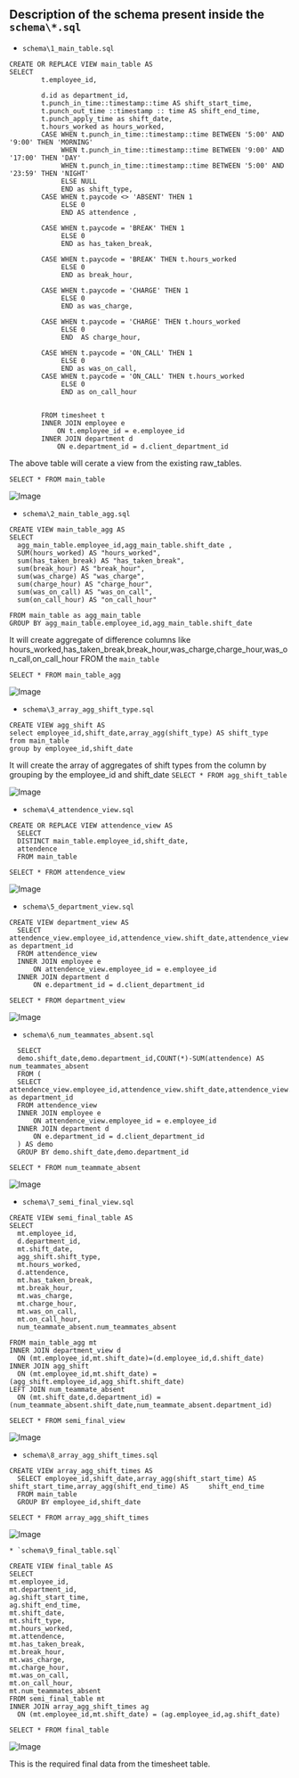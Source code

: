 ## Description of the schema present inside the `schema\*.sql`

* `schema\1_main_table.sql`

```
CREATE OR REPLACE VIEW main_table AS
SELECT
        t.employee_id,
        
        d.id as department_id,
        t.punch_in_time::timestamp::time AS shift_start_time,
        t.punch_out_time ::timestamp :: time AS shift_end_time,
        t.punch_apply_time as shift_date,
        t.hours_worked as hours_worked,
        CASE WHEN t.punch_in_time::timestamp::time BETWEEN '5:00' AND '9:00' THEN 'MORNING'
             WHEN t.punch_in_time::timestamp::time BETWEEN '9:00' AND '17:00' THEN 'DAY'
             WHEN t.punch_in_time::timestamp::time BETWEEN '5:00' AND  '23:59' THEN 'NIGHT'
             ELSE NULL
             END as shift_type,
        CASE WHEN t.paycode <> 'ABSENT' THEN 1
             ELSE 0
             END AS attendence ,
        
        CASE WHEN t.paycode = 'BREAK' THEN 1
             ELSE 0
             END as has_taken_break,

        CASE WHEN t.paycode = 'BREAK' THEN t.hours_worked
             ELSE 0
             END as break_hour,
        
        CASE WHEN t.paycode = 'CHARGE' THEN 1
             ELSE 0
             END as was_charge,
        
        CASE WHEN t.paycode = 'CHARGE' THEN t.hours_worked
             ELSE 0
             END  AS charge_hour,
        
        CASE WHEN t.paycode = 'ON_CALL' THEN 1
             ELSE 0
             END as was_on_call,
        CASE WHEN t.paycode = 'ON_CALL' THEN t.hours_worked
             ELSE 0
             END as on_call_hour
        
        
        FROM timesheet t
        INNER JOIN employee e 
            ON t.employee_id = e.employee_id
        INNER JOIN department d
            ON e.department_id = d.client_department_id
```
  
  The above table will cerate a view from the existing raw_tables.
  
  ` SELECT * FROM main_table `
  
  ![Image ](https://github.com/callingsandesh/olap-design/blob/day_4/Day4/docs/SS%20of%20tables/1_main_table.png)
  
  
  
  * `schema\2_main_table_agg.sql`
  ```
  CREATE VIEW main_table_agg AS
SELECT 
	agg_main_table.employee_id,agg_main_table.shift_date ,
	SUM(hours_worked) AS "hours_worked",
	sum(has_taken_break) AS "has_taken_break",
	sum(break_hour) AS "break_hour",
	sum(was_charge) AS "was_charge",
	sum(charge_hour) AS "charge_hour",
	sum(was_on_call) AS "was_on_call",
	sum(on_call_hour) AS "on_call_hour"
	
FROM main_table as agg_main_table
GROUP BY agg_main_table.employee_id,agg_main_table.shift_date

  ```
  It will create aggregate of difference columns like hours_worked,has_taken_break,break_hour,was_charge,charge_hour,was_on_call,on_call_hour FROM the `main_table`
  
  `SELECT * FROM main_table_agg`
  
  ![Image](https://github.com/callingsandesh/olap-design/blob/day_4/Day4/docs/SS%20of%20tables/2_main_table_agg.png)
  
  
  * `schema\3_array_agg_shift_type.sql`
  
  ```
  CREATE VIEW agg_shift AS
select employee_id,shift_date,array_agg(shift_type) AS shift_type
from main_table 
group by employee_id,shift_date
  ```
 
 It will create the array of aggregates of shift types from the column by grouping by the employee_id and shift_date
  `SELECT * FROM agg_shift_table`
  
  ![Image ](https://github.com/callingsandesh/olap-design/blob/day_4/Day4/docs/SS%20of%20tables/3_array_agg_shift_type.png)
  
  
  
  * `schema\4_attendence_view.sql`
  
  ```
  CREATE OR REPLACE VIEW attendence_view AS 
	SELECT 
	DISTINCT main_table.employee_id,shift_date,
	attendence
	FROM main_table
  ```
  `SELECT * FROM attendence_view`
  
  ![Image](https://github.com/callingsandesh/olap-design/blob/day_4/Day4/docs/SS%20of%20tables/4_attendence_view.png)
  
  
  
  * `schema\5_department_view.sql`
  ```
  CREATE VIEW department_view AS
	SELECT attendence_view.employee_id,attendence_view.shift_date,attendence_view.attendence,d.id as department_id
	FROM attendence_view
	INNER JOIN employee e
 		ON attendence_view.employee_id = e.employee_id
	INNER JOIN department d
		ON e.department_id = d.client_department_id
  ```
  `SELECT * FROM department_view`
  
  ![Image ](https://github.com/callingsandesh/olap-design/blob/day_4/Day4/docs/SS%20of%20tables/5_department_view.png)
  
  
  
  * `schema\6_num_teammates_absent.sql`
  ```CREATE VIEW num_teammate_absent AS
	SELECT 
	demo.shift_date,demo.department_id,COUNT(*)-SUM(attendence) AS num_teammates_absent
	FROM (
	SELECT attendence_view.employee_id,attendence_view.shift_date,attendence_view.attendence,d.id as department_id
	FROM attendence_view
	INNER JOIN employee e
 		ON attendence_view.employee_id = e.employee_id
	INNER JOIN department d
		ON e.department_id = d.client_department_id
	) AS demo
	GROUP BY demo.shift_date,demo.department_id
  ```
  `SELECT * FROM num_teammate_absent`
  
  ![Image ](https://github.com/callingsandesh/olap-design/blob/day_4/Day4/docs/SS%20of%20tables/6_num_teammates_absent.png)
  
  

  
  
  * `schema\7_semi_final_view.sql`
  ```
  CREATE VIEW semi_final_table AS
  SELECT 
	mt.employee_id,
	d.department_id,
	mt.shift_date,
	agg_shift.shift_type,
	mt.hours_worked,
	d.attendence,
	mt.has_taken_break,
	mt.break_hour,
	mt.was_charge,
	mt.charge_hour,
	mt.was_on_call,
	mt.on_call_hour,
	num_teammate_absent.num_teammates_absent 

FROM main_table_agg mt
INNER JOIN department_view d
	ON (mt.employee_id,mt.shift_date)=(d.employee_id,d.shift_date)
INNER JOIN agg_shift
	ON (mt.employee_id,mt.shift_date) = (agg_shift.employee_id,agg_shift.shift_date)
LEFT JOIN num_teammate_absent 
	ON (mt.shift_date,d.department_id) = (num_teammate_absent.shift_date,num_teammate_absent.department_id)
  ```
  `SELECT * FROM semi_final_view`
  
  ![Image ](https://github.com/callingsandesh/olap-design/blob/day_4/Day4/docs/SS%20of%20tables/7_semi_final_view.png)
  
  
  * `schema\8_array_agg_shift_times.sql`
  ```
  CREATE VIEW array_agg_shift_times AS
	SELECT employee_id,shift_date,array_agg(shift_start_time) AS shift_start_time,array_agg(shift_end_time) AS 	   shift_end_time
	FROM main_table
	GROUP BY employee_id,shift_date
  ```
  `SELECT * FROM array_agg_shift_times`
  
  ![Image ](https://github.com/callingsandesh/olap-design/blob/day_4/Day4/docs/SS%20of%20tables/8_arr_shift_times.png)
  
    * `schema\9_final_table.sql`
  ```
CREATE VIEW final_table AS
SELECT 
mt.employee_id,
mt.department_id,
ag.shift_start_time,
ag.shift_end_time,
mt.shift_date,
mt.shift_type,
mt.hours_worked,
mt.attendence,
mt.has_taken_break,
mt.break_hour,
mt.was_charge,
mt.charge_hour,
mt.was_on_call,
mt.on_call_hour,
mt.num_teammates_absent 
FROM semi_final_table mt
INNER JOIN array_agg_shift_times ag
	ON (mt.employee_id,mt.shift_date) = (ag.employee_id,ag.shift_date)
  ```
  `SELECT * FROM final_table`
  
  ![Image ](https://github.com/callingsandesh/olap-design/blob/day_4/Day4/docs/SS%20of%20tables/9_final_table.png)
  
  This is the required final data from the timesheet table.
  
  
